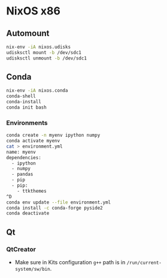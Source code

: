 # NixOS x86

## Automount

```sh
nix-env -iA nixos.udisks
udisksctl mount -b /dev/sdc1
udisksctl unmount -b /dev/sdc1
```

## Conda

```sh
nix-env -iA nixos.conda
conda-shell
conda-install
conda init bash
```

### Environments

```sh
conda create -n myenv ipython numpy
conda activate myenv
cat > environment.yml
name: myenv
dependencies:
  - ipython
  - numpy
  - pandas
  - pip
  - pip:
    - ttkthemes
^D
conda env update --file environment.yml
conda install -c conda-forge pyside2
conda deactivate
```

## Qt

### QtCreator

* Make sure in Kits configuration `g++` path is in `/run/current-system/sw/bin`.
